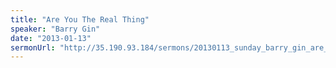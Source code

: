 ```yaml
---
title: "Are You The Real Thing"
speaker: "Barry Gin"
date: "2013-01-13"
sermonUrl: "http://35.190.93.184/sermons/20130113_sunday_barry_gin_are_you_the_real_thing.mp3"
---
```

